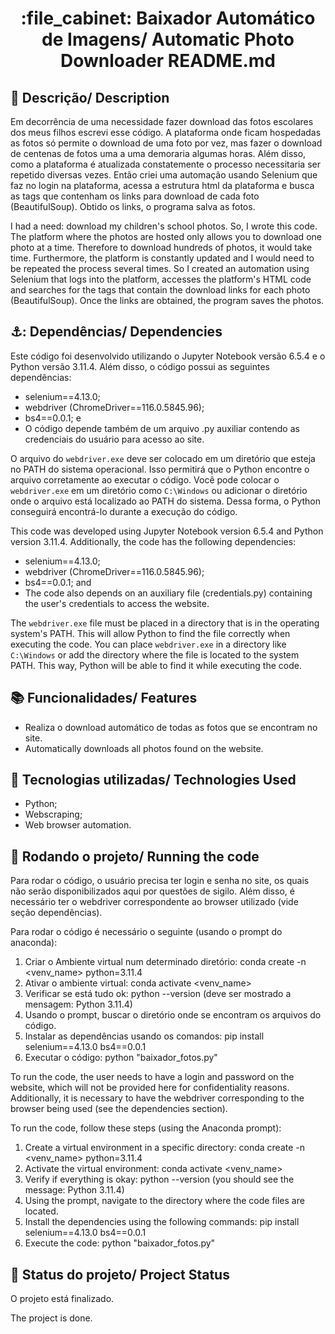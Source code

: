 <h1 align="center">:file_cabinet: Baixador Automático de Imagens/ Automatic Photo Downloader README.md</h1>

## :memo: Descrição/ Description
Em decorrência de uma necessidade fazer download das fotos escolares dos meus filhos escrevi esse código.
A plataforma onde ficam hospedadas as fotos só permite o download de uma foto por vez, mas fazer o download de centenas de fotos uma a uma demoraria algumas horas. Além disso, como a plataforma é atualizada constatemente o processo necessitaria ser repetido diversas vezes.
Então criei uma automação usando Selenium que faz no login na plataforma, acessa a estrutura html da plataforma e busca as tags que contenham os links para download de cada foto (BeautifulSoup). Obtido os links, o programa salva as fotos.

I had a need: download my children's school photos. So, I wrote this code. 
The platform where the photos are hosted only allows you to download one photo at a time. Therefore to download hundreds of photos, it would  take time. Furthermore, the platform is constantly updated and I would need to be repeated the process several times. So I created an automation using Selenium that logs into the platform, accesses the platform's HTML code and searches for the tags that contain the download links for each photo (BeautifulSoup). Once the links are obtained, the program saves the photos.

## ⚓: Dependências/ Dependencies
Este código foi desenvolvido utilizando o Jupyter Notebook versão 6.5.4 e o Python versão 3.11.4. Além disso, o código possui as seguintes dependências: 
* selenium==4.13.0;
* webdriver (ChromeDriver==116.0.5845.96);
* bs4==0.0.1; e
* O código depende também de um arquivo .py auxiliar contendo as credenciais do usuário para acesso ao site.

O arquivo do `webdriver.exe` deve ser colocado em um diretório que esteja no PATH do sistema operacional. Isso permitirá que o Python encontre o arquivo corretamente ao executar o código. Você pode colocar o `webdriver.exe` em um diretório como `C:\Windows` ou adicionar o diretório onde o arquivo está localizado ao PATH do sistema. Dessa forma, o Python conseguirá encontrá-lo durante a execução do código.

This code was developed using Jupyter Notebook version 6.5.4 and Python version 3.11.4. Additionally, the code has the following dependencies: 
* selenium==4.13.0;
* webdriver (ChromeDriver==116.0.5845.96);
* bs4==0.0.1; and
* The code also depends on an auxiliary file (credentials.py) containing the user's credentials to access the website.

The `webdriver.exe` file must be placed in a directory that is in the operating system's PATH. This will allow Python to find the file correctly when executing the code. You can place `webdriver.exe` in a directory like `C:\Windows` or add the directory where the file is located to the system PATH. This way, Python will be able to find it while executing the code.

## :books: Funcionalidades/ Features
* Realiza o download automático de todas as fotos que se encontram no site.
* Automatically downloads all photos found on the website.
 
## :wrench: Tecnologias utilizadas/ Technologies Used
* Python;
* Webscraping;
* Web browser automation.

## :rocket: Rodando o projeto/ Running the code
Para rodar o código, o usuário precisa ter login e senha no site, os quais não serão disponibilizados aqui por questões de sigilo. Além disso, é necessário ter o webdriver correspondente ao browser utilizado (vide seção dependências).

Para rodar o código é necessário o seguinte (usando o prompt do anaconda):
1) Criar o Ambiente virtual num determinado diretório: conda create -n <venv_name> python=3.11.4
2) Ativar o ambiente virtual: conda activate <venv_name>
3) Verificar se está tudo ok: python --version (deve ser mostrado a mensagem: Python 3.11.4)
4) Usando o prompt, buscar o diretório onde se encontram os arquivos do código.
5) Instalar as dependências usando os comandos: pip install selenium==4.13.0 bs4==0.0.1
6) Executar o código: python "baixador_fotos.py"

To run the code, the user needs to have a login and password on the website, which will not be provided here for confidentiality reasons. Additionally, it is necessary to have the webdriver corresponding to the browser being used (see the dependencies section).

To run the code, follow these steps (using the Anaconda prompt):

1) Create a virtual environment in a specific directory: conda create -n <venv_name> python=3.11.4
2) Activate the virtual environment: conda activate <venv_name>
3) Verify if everything is okay: python --version (you should see the message: Python 3.11.4)
4) Using the prompt, navigate to the directory where the code files are located.
5) Install the dependencies using the following commands: pip install selenium==4.13.0 bs4==0.0.1
6) Execute the code: python "baixador_fotos.py"

## :dart: Status do projeto/ Project Status
O projeto está finalizado.

The project is done.
